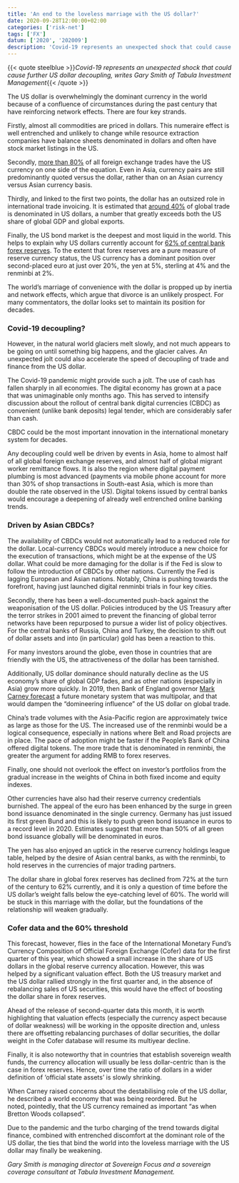 ```yaml
---
title: 'An end to the loveless marriage with the US dollar?'
date: 2020-09-28T12:00:00+02:00
categories: ['risk-net']
tags: ['FX']
datum: ['2020', '202009']
description: 'Covid-19 represents an unexpected shock that could cause further US dollar decoupling, writes Gary Smith of Tabula Investment Management'
---
```


{{< quote steelblue >}}_Covid-19 represents an unexpected shock that could cause further US dollar decoupling, writes Gary Smith of Tabula Investment Management_{{< /quote >}}

The US dollar is overwhelmingly the dominant currency in the world because of a confluence of circumstances during the past century that have reinforcing network effects. There are four key strands.

Firstly, almost all commodities are priced in dollars. This numeraire effect is well entrenched and unlikely to change while resource extraction companies have balance sheets denominated in dollars and often have stock market listings in the US.

Secondly, [more than 80%](https://www.bis.org/statistics/rpfx19_fx.pdf) of all foreign exchange trades have the US currency on one side of the equation. Even in Asia, currency pairs are still predominantly quoted versus the dollar, rather than on an Asian currency versus Asian currency basis.

Thirdly, and linked to the first two points, the dollar has an outsized role in international trade invoicing. It is estimated that [around 40%](https://www.imf.org/en/Publications/WP/Issues/2020/07/17/Patterns-in-Invoicing-Currency-in-Global-Trade-49574) of global trade is denominated in US dollars, a number that greatly exceeds both the US share of global GDP and global exports.

Finally, the US bond market is the deepest and most liquid in the world. This helps to explain why US dollars currently account for [62% of central bank forex reserves](https://data.imf.org/?sk=E6A5F467-C14B-4AA8-9F6D-5A09EC4E62A4). To the extent that forex reserves are a pure measure of reserve currency status, the US currency has a dominant position over second-placed euro at just over 20%, the yen at 5%, sterling at 4% and the renminbi at 2%.

The world’s marriage of convenience with the dollar is propped up by inertia and network effects, which argue that divorce is an unlikely prospect. For many commentators, the dollar looks set to maintain its position for decades.

### Covid-19 decoupling?

However, in the natural world glaciers melt slowly, and not much appears to be going on until something big happens, and the glacier calves. An unexpected jolt could also accelerate the speed of decoupling of trade and finance from the US dollar.

The Covid-19 pandemic might provide such a jolt. The use of cash has fallen sharply in all economies. The digital economy has grown at a pace that was unimaginable only months ago. This has served to intensify discussion about the rollout of central bank digital currencies (CBDC) as convenient (unlike bank deposits) legal tender, which are considerably safer than cash.

CBDC could be the most important innovation in the international monetary system for decades.

Any decoupling could well be driven by events in Asia, home to almost half of all global foreign exchange reserves, and almost half of global migrant worker remittance flows. It is also the region where digital payment plumbing is most advanced (payments via mobile phone account for more than 30% of shop transactions in South-east Asia, which is more than double the rate observed in the US). Digital tokens issued by central banks would encourage a deepening of already well entrenched online banking trends.

### Driven by Asian CBDCs?

The availability of CBDCs would not automatically lead to a reduced role for the dollar. Local-currency CBDCs would merely introduce a new choice for the execution of transactions, which might be at the expense of the US dollar. What could be more damaging for the dollar is if the Fed is slow to follow the introduction of CBDCs by other nations. Currently the Fed is lagging European and Asian nations. Notably, China is pushing towards the forefront, having just launched digital renminbi trials in four key cities.

Secondly, there has been a well-documented push-back against the weaponisation of the US dollar. Policies introduced by the US Treasury after the terror strikes in 2001 aimed to prevent the financing of global terror networks have been repurposed to pursue a wider list of policy objectives. For the central banks of Russia, China and Turkey, the decision to shift out of dollar assets and into (in particular) gold has been a reaction to this.

For many investors around the globe, even those in countries that are friendly with the US, the attractiveness of the dollar has been tarnished.

Additionally, US dollar dominance should naturally decline as the US economy’s share of global GDP fades, and as other nations (especially in Asia) grow more quickly. In 2019, then Bank of England governor [Mark Carney forecast](https://www.bankofengland.co.uk/-/media/boe/files/speech/2019/the-growing-challenges-for-monetary-policy-speech-by-mark-carney.pdf) a future monetary system that was multipolar, and that would dampen the “domineering influence” of the US dollar on global trade.

China’s trade volumes with the Asia-Pacific region are approximately twice as large as those for the US. The increased use of the renminbi would be a logical consequence, especially in nations where Belt and Road projects are in place. The pace of adoption might be faster if the People’s Bank of China offered digital tokens. The more trade that is denominated in renminbi, the greater the argument for adding RMB to forex reserves.

Finally, one should not overlook the effect on investor’s portfolios from the gradual increase in the weights of China in both fixed income and equity indexes.

Other currencies have also had their reserve currency credentials burnished. The appeal of the euro has been enhanced by the surge in green bond issuance denominated in the single currency. Germany has just issued its first green Bund and this is likely to push green bond issuance in euros to a record level in 2020. Estimates suggest that more than 50% of all green bond issuance globally will be denominated in euros.

The yen has also enjoyed an uptick in the reserve currency holdings league table, helped by the desire of Asian central banks, as with the renminbi, to hold reserves in the currencies of major trading partners.

The dollar share in global forex reserves has declined from 72% at the turn of the century to 62% currently, and it is only a question of time before the US dollar’s weight falls below the eye-catching level of 60%. The world will be stuck in this marriage with the dollar, but the foundations of the relationship will weaken gradually.

### Cofer data and the 60% threshold

This forecast, however, flies in the face of the International Monetary Fund’s Currency Composition of Official Foreign Exchange (Cofer) data for the first quarter of this year, which showed a small increase in the share of US dollars in the global reserve currency allocation. However, this was helped by a significant valuation effect. Both the US treasury market and the US dollar rallied strongly in the first quarter and, in the absence of rebalancing sales of US securities, this would have the effect of boosting the dollar share in forex reserves.

Ahead of the release of second-quarter data this month, it is worth highlighting that valuation effects (especially the currency aspect because of dollar weakness) will be working in the opposite direction and, unless there are offsetting rebalancing purchases of dollar securities, the dollar weight in the Cofer database will resume its multiyear decline.

Finally, it is also noteworthy that in countries that establish sovereign wealth funds, the currency allocation will usually be less dollar-centric than is the case in forex reserves. Hence, over time the ratio of dollars in a wider definition of ‘official state assets’ is slowly shrinking.

When Carney raised concerns about the destabilising role of the US dollar, he described a world economy that was being reordered. But he noted, pointedly, that the US currency remained as important “as when Bretton Woods collapsed”.

Due to the pandemic and the turbo charging of the trend towards digital finance, combined with entrenched discomfort at the dominant role of the US dollar, the ties that bind the world into the loveless marriage with the US dollar may finally be weakening.

_Gary Smith is managing director at Sovereign Focus and a sovereign coverage consultant at Tabula Investment Management._

